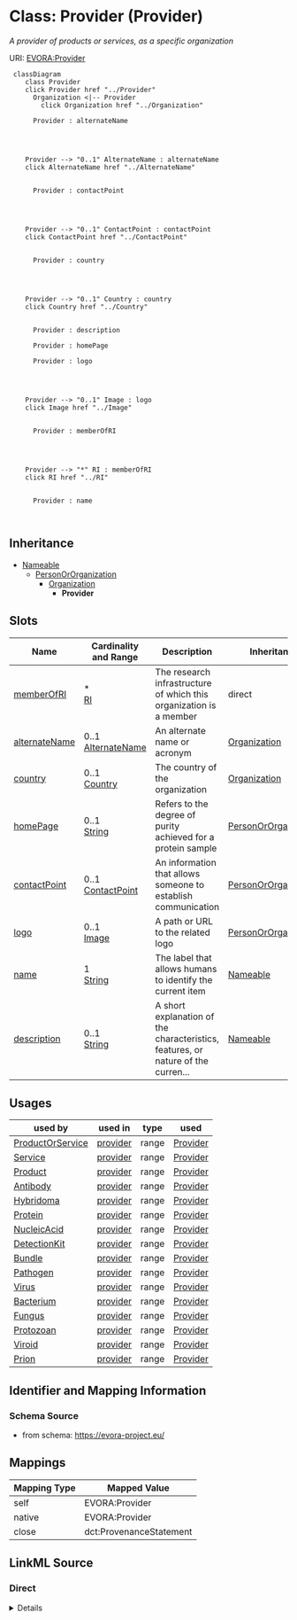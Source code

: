 

# Class: Provider (Provider)


_A provider of products or services, as a specific organization_





URI: [EVORA:Provider](https://evora-project.eu/Provider)






```mermaid
 classDiagram
    class Provider
    click Provider href "../Provider"
      Organization <|-- Provider
        click Organization href "../Organization"
      
      Provider : alternateName
        
          
    
    
    Provider --> "0..1" AlternateName : alternateName
    click AlternateName href "../AlternateName"

        
      Provider : contactPoint
        
          
    
    
    Provider --> "0..1" ContactPoint : contactPoint
    click ContactPoint href "../ContactPoint"

        
      Provider : country
        
          
    
    
    Provider --> "0..1" Country : country
    click Country href "../Country"

        
      Provider : description
        
      Provider : homePage
        
      Provider : logo
        
          
    
    
    Provider --> "0..1" Image : logo
    click Image href "../Image"

        
      Provider : memberOfRI
        
          
    
    
    Provider --> "*" RI : memberOfRI
    click RI href "../RI"

        
      Provider : name
        
      
```





## Inheritance
* [Nameable](Nameable.md)
    * [PersonOrOrganization](PersonOrOrganization.md)
        * [Organization](Organization.md)
            * **Provider**



## Slots

| Name | Cardinality and Range | Description | Inheritance |
| ---  | --- | --- | --- |
| [memberOfRI](memberOfRI.md) | * <br/> [RI](RI.md) | The research infrastructure of which this organization is a member | direct |
| [alternateName](alternateName.md) | 0..1 <br/> [AlternateName](AlternateName.md) | An alternate name or acronym | [Organization](Organization.md) |
| [country](country.md) | 0..1 <br/> [Country](Country.md) | The country of the organization | [Organization](Organization.md) |
| [homePage](homePage.md) | 0..1 <br/> [String](String.md) | Refers to the degree of purity achieved for a protein sample | [PersonOrOrganization](PersonOrOrganization.md) |
| [contactPoint](contactPoint.md) | 0..1 <br/> [ContactPoint](ContactPoint.md) | An information that allows someone to establish communication | [PersonOrOrganization](PersonOrOrganization.md) |
| [logo](logo.md) | 0..1 <br/> [Image](Image.md) | A path or URL to the related logo | [PersonOrOrganization](PersonOrOrganization.md) |
| [name](name.md) | 1 <br/> [String](String.md) | The label that allows humans to identify the current item | [Nameable](Nameable.md) |
| [description](description.md) | 0..1 <br/> [String](String.md) | A short explanation of the characteristics, features, or nature of the curren... | [Nameable](Nameable.md) |





## Usages

| used by | used in | type | used |
| ---  | --- | --- | --- |
| [ProductOrService](ProductOrService.md) | [provider](provider.md) | range | [Provider](Provider.md) |
| [Service](Service.md) | [provider](provider.md) | range | [Provider](Provider.md) |
| [Product](Product.md) | [provider](provider.md) | range | [Provider](Provider.md) |
| [Antibody](Antibody.md) | [provider](provider.md) | range | [Provider](Provider.md) |
| [Hybridoma](Hybridoma.md) | [provider](provider.md) | range | [Provider](Provider.md) |
| [Protein](Protein.md) | [provider](provider.md) | range | [Provider](Provider.md) |
| [NucleicAcid](NucleicAcid.md) | [provider](provider.md) | range | [Provider](Provider.md) |
| [DetectionKit](DetectionKit.md) | [provider](provider.md) | range | [Provider](Provider.md) |
| [Bundle](Bundle.md) | [provider](provider.md) | range | [Provider](Provider.md) |
| [Pathogen](Pathogen.md) | [provider](provider.md) | range | [Provider](Provider.md) |
| [Virus](Virus.md) | [provider](provider.md) | range | [Provider](Provider.md) |
| [Bacterium](Bacterium.md) | [provider](provider.md) | range | [Provider](Provider.md) |
| [Fungus](Fungus.md) | [provider](provider.md) | range | [Provider](Provider.md) |
| [Protozoan](Protozoan.md) | [provider](provider.md) | range | [Provider](Provider.md) |
| [Viroid](Viroid.md) | [provider](provider.md) | range | [Provider](Provider.md) |
| [Prion](Prion.md) | [provider](provider.md) | range | [Provider](Provider.md) |






## Identifier and Mapping Information







### Schema Source


* from schema: https://evora-project.eu/




## Mappings

| Mapping Type | Mapped Value |
| ---  | ---  |
| self | EVORA:Provider |
| native | EVORA:Provider |
| close | dct:ProvenanceStatement |







## LinkML Source

<!-- TODO: investigate https://stackoverflow.com/questions/37606292/how-to-create-tabbed-code-blocks-in-mkdocs-or-sphinx -->

### Direct

<details>
```yaml
name: Provider
description: A provider of products or services, as a specific organization
title: Provider
from_schema: https://evora-project.eu/
close_mappings:
- dct:ProvenanceStatement
is_a: Organization
slots:
- memberOfRI
slot_usage:
  memberOfRI:
    name: memberOfRI
    description: The research infrastructure of which this organization is a member
    title: member of RI
    range: RI
    required: false
    multivalued: true

```
</details>

### Induced

<details>
```yaml
name: Provider
description: A provider of products or services, as a specific organization
title: Provider
from_schema: https://evora-project.eu/
close_mappings:
- dct:ProvenanceStatement
is_a: Organization
slot_usage:
  memberOfRI:
    name: memberOfRI
    description: The research infrastructure of which this organization is a member
    title: member of RI
    range: RI
    required: false
    multivalued: true
attributes:
  memberOfRI:
    name: memberOfRI
    description: The research infrastructure of which this organization is a member
    title: member of RI
    from_schema: https://evora-project.eu/
    rank: 1000
    alias: memberOfRI
    owner: Provider
    domain_of:
    - Provider
    range: RI
    required: false
    multivalued: true
  alternateName:
    name: alternateName
    description: An alternate name or acronym
    title: alternate name
    from_schema: https://evora-project.eu/
    close_mappings:
    - dwc:institutionCode
    rank: 1000
    alias: alternateName
    owner: Provider
    domain_of:
    - CommonName
    - AlternateName
    - Organization
    range: AlternateName
    required: false
    multivalued: false
  country:
    name: country
    description: The country of the organization
    title: country
    from_schema: https://evora-project.eu/
    rank: 1000
    alias: country
    owner: Provider
    domain_of:
    - Organization
    range: Country
    required: false
    multivalued: false
  homePage:
    name: homePage
    description: Refers to the degree of purity achieved for a protein sample. Possible
      values include ">95%" (the protein is highly purified, with more than 95% purity)
      and "Unpurified expression host lysate or partly purified protein" (the protein
      is either unpurified and present in the host cell lysate or only partially purified).
    title: home page
    from_schema: https://evora-project.eu/
    rank: 1000
    alias: homePage
    owner: Provider
    domain_of:
    - PersonOrOrganization
    range: string
    required: false
    multivalued: false
  contactPoint:
    name: contactPoint
    description: An information that allows someone to establish communication
    title: contact point
    from_schema: https://evora-project.eu/
    exact_mappings:
    - dcat:contactPoint
    rank: 1000
    alias: contactPoint
    owner: Provider
    domain_of:
    - PersonOrOrganization
    - ProductOrService
    range: ContactPoint
    required: false
    multivalued: false
  logo:
    name: logo
    description: A path or URL to the related logo
    title: logo
    from_schema: https://evora-project.eu/
    rank: 1000
    alias: logo
    owner: Provider
    domain_of:
    - PersonOrOrganization
    - License
    - Certification
    range: Image
    required: false
    multivalued: false
  name:
    name: name
    description: The label that allows humans to identify the current item
    title: name
    comments:
    - 'The title of the item should be as short and descriptive as possible. E.g.
      for virus products it should basically be based on the following Pattern:

      "Virus name", "virus host type", "collection year", "country of collection"
      ex "suspected epidemiological origin", "genotype", "strain", "variant name or
      specific feature"'
    from_schema: https://evora-project.eu/
    exact_mappings:
    - dct:title
    close_mappings:
    - rdfs:label
    rank: 1000
    alias: name
    owner: Provider
    domain_of:
    - Nameable
    range: string
    required: true
    multivalued: false
  description:
    name: description
    description: A short explanation of the characteristics, features, or nature of
      the current item
    title: description
    comments:
    - 'Describe this item in few lines. This description will serve as a summary to
      present the item.

      '
    from_schema: https://evora-project.eu/
    exact_mappings:
    - dct:description
    rank: 1000
    alias: description
    owner: Provider
    domain_of:
    - Nameable
    range: string
    required: false
    multivalued: false

```
</details>